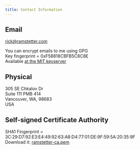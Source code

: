 ```yaml
---
title: Contact Information
---
```


## Email

rick@ramstetter.com

You can encrypt emails to me using GPG\
Key fingerprint = 0xF58818CBFB5C8C8E\
Available [at the MIT keyserver](https://pgp.mit.edu/pks/lookup?op=vindex&search=0xF58818CBFB5C8C8E)


## Physical

305 SE Chkalov Dr\
Suite 111 PMB 414\
Vancouver, WA, 98683\
USA

## Self-signed Certificate Authority

SHA1 Fingerprint = 3C:29:D7:92:E3:E4:49:92:63:A8:D4:77:01:DE:9F:59:5A:20:35:9F\
Download it: [ramstetter-ca.pem](/_static/ramstetter-ca.pem)
